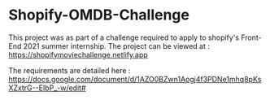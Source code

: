# Shopify-OMDB-Challenge

This project was as part of a challenge required to apply to shopify's Front-End 2021 summer internship.
The project can be viewed at : https://shopifymoviechallenge.netlify.app 

The requirements are detailed here : https://docs.google.com/document/d/1AZO0BZwn1Aogj4f3PDNe1mhq8pKsXZxtrG--EIbP_-w/edit#

